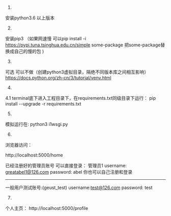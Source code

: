 1.
安装python3.6 以上版本

2. 
安装pip3 
（如果网速慢 可以pip install -i https://pypi.tuna.tsinghua.edu.cn/simple some-package  把some-package替换成自己的慢的包 )

3.
可选  可以不做（创建python3虚拟目录，隔绝不同版本库之间相互影响）
https://docs.python.org/zh-cn/3/tutorial/venv.html

4.
4.1
terminal底下进入工程目录下，在requirements.txt同级目录下运行：
pip install --upgrade -r requirements.txt

5.
模拟运行在:
python3 i1wsgi.py



6.
浏览器访问：

http://localhost:5000/home

已经注册好的管理员账号 可以直接登录：
管理员1
username: greatabel1@126.com
password: abel
你也可以自己注册和登录


-------------------
一般用户测试账号:(geust_test)
username:test@126.com
password: test

7.
个人主页： http://localhost:5000/profile

